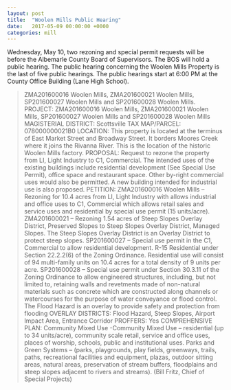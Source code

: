 ```yaml
---
layout: post
title:  "Woolen Mills Public Hearing"
date:   2017-05-09 00:00:00 +0000
categories: mill
---
```


Wednesday, May 10, two rezoning and special permit requests will be before the Albemarle County Board of Supervisors. The BOS will hold a public hearing. The public hearing concerning the Woolen Mills Property is the last of five public hearings. The public hearings start at 6:00 PM at the County Office Building (Lane High School).

> ZMA201600016 Woolen Mills, ZMA201600021 Woolen Mills, SP201600027 Woolen Mills and SP201600028 Woolen Mills. PROJECT: ZMA201600016 Woolen Mills, ZMA201600021 Woolen Mills, SP201600027 Woolen Mills and SP201600028 Woolen Mills MAGISTERIAL DISTRICT: Scottsville TAX MAP/PARCEL: 078000000021B0 LOCATION: This property is located at the terminus of East Market Street and Broadway Street. It borders Moores Creek where it joins the Rivanna River. This is the location of the historic Woolen Mills factory. PROPOSAL: Request to rezone the property from LI, Light Industry to C1, Commercial. The intended uses of the existing buildings include residential development (See Special Use Permit), office space and restaurant space. Other by-right commercial uses would also be permitted. A new building intended for industrial use is also proposed. PETITION: ZMA201600016 Woolen Mills – Rezoning for 10.4 acres from LI, Light Industry with allows industrial and office uses to C1, Commercial which allows retail sales and service uses and residential by special use permit (15 units/acre). ZMA201600021 – Rezoning 1.54 acres of Steep Slopes Overlay District, Preserved Slopes to Steep Slopes Overlay District, Managed Slopes. The Steep Slopes Overlay District is an Overlay District to protect steep slopes. SP201600027 – Special use permit in the C1, Commercial to allow residential development. R-15 Residential under Section 22.2.2(6) of the Zoning Ordinance. Residential use will consist of 94 multi-family units on 10.4 acres for a total density of 9 units per acre. SP201600028 – Special use permit under Section 30.3.11 of the Zoning Ordinance to allow engineered structures, including, but not limited to, retaining walls and revetments made of non-natural materials such as concrete which are constructed along channels or watercourses for the purpose of water conveyance or flood control. The Flood Hazard is an overlay to provide safety and protection from flooding OVERLAY DISTRICTS: Flood Hazard, Steep Slopes, Airport Impact Area, Entrance Corridor PROFFERS: Yes COMPREHENSIVE PLAN: Community Mixed Use -Community Mixed Use – residential (up to 34 units/acre), community scale retail, service and office uses, places of worship, schools, public and institutional uses. Parks and Green Systems – (parks, playgrounds, play fields, greenways, trails, paths, recreational facilities and equipment, plazas, outdoor sitting areas, natural areas, preservation of stream buffers, floodplains and steep slopes adjacent to rivers and streams). (Bill Fritz, Chief of Special Projects)
